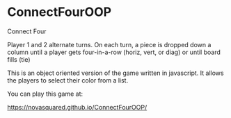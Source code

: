 # ConnectFourOOP
Connect Four

Player 1 and 2 alternate turns. On each turn, a piece is dropped down a
column until a player gets four-in-a-row (horiz, vert, or diag) or until
board fills (tie)

This is an object oriented version of the game written in javascript.  It allows the players to select their color from a list.

You can play this game at:

https://novasquared.github.io/ConnectFourOOP/

